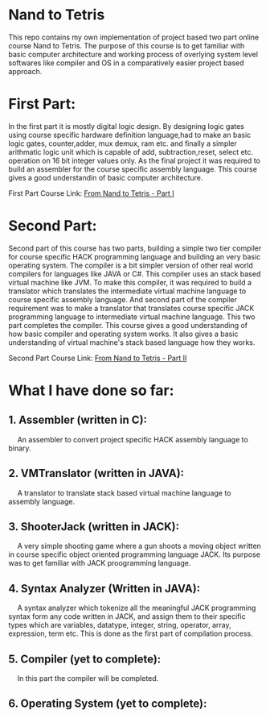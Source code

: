 <h1>Nand to Tetris</h1>

<p>This repo contains my own implementation of project based two part online course Nand to Tetris. The purpose of this course is to get familiar with basic computer architecture and working process of overlying system level softwares like compiler and OS in a comparatively easier project based approach.</p>

<h1>First Part:</h1>
<p>In the first part it is mostly digital logic design. By designing logic gates using course specific hardware definition language,had to make an basic logic gates, counter,adder, mux demux, ram etc. and finally a simpler arithmatic logic unit which is capable of add, subtraction,reset, select etc. operation on 16 bit integer values only. As the final project it was required to build an assembler for the course specific assembly language. This course gives a good understandin of basic computer architecture.</p>

<p>First Part Course Link: <a href = "https://www.coursera.org/learn/build-a-computer"> From Nand to Tetris - Part I<a></p>
 
<h1>Second Part:</h1>
<p>Second part of this course has two parts, building a simple two tier compiler for course specific HACK programming language and building an very basic operating system. The compiler is a bit simpler version of other real world compilers for languages like JAVA or C#. This compiler uses an stack based virtual machine like JVM. To make this compiler, it was required to build a translator which translates the intermediate virtual machine language to course specific assembly language. And second part of the compiler requirement was to make a translator that translates course specific JACK programming language to intermediate virtual machine language. This two part completes the compiler. This course gives a good understanding of how basic compiler and operating system works. It also gives a basic understanding of virtual machine's stack based language how they works.</p>

<p>Second Part Course Link: <a href = "https://www.coursera.org/learn/nand2tetris2"> From Nand to Tetris - Part II<a></p>
 
<h1>What I have done so far:</h1>
	
<h2>1. Assembler (written in C):</h2> 
<p>&emsp; An assembler to convert project specific HACK assembly language to binary.</p>

<h2>2. VMTranslator (written in JAVA):</h2>
<p>&emsp; A translator to translate stack based virtual machine language to assembly language.</p>

<h2>3. ShooterJack (written in JACK):</h2>
<p>&emsp; A very simple shooting game where a gun shoots a moving object written in course specific object oriented programming language JACK. Its purpose was to get familiar with JACK proogramming language.</p>

<h2>4. Syntax Analyzer (Written in JAVA):</h2>
<p>&emsp; A syntax analyzer which tokenize all the meaningful JACK programming syntax form any code written in JACK, and assign them to their specific types which are variables, datatype, integer, string, operator, array, expression, term etc. This is done as the first part of compilation process.</p>

<h2>5. Compiler (yet to complete):</h2>
<p>&emsp; In this part the compiler will be completed.</p>

<h2>6. Operating System (yet to complete):</h2>
<p></p>
